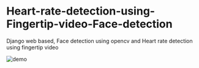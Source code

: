 # Heart-rate-detection-using-Fingertip-video-Face-detection #
Django web based, Face detection using opencv and Heart rate detection using fingertip video

![demo]("https://user-images.githubusercontent.com/49883798/115822402-1dc19000-a422-11eb-9ed5-e30b825d8739.gif")

